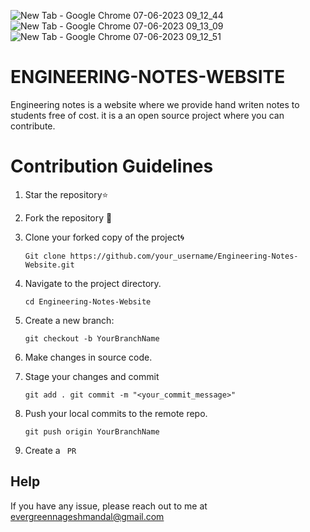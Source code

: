 ![New Tab - Google Chrome 07-06-2023 09_12_44](https://github.com/muskanmandloi/Engineering-Notes-Website/assets/54906865/cbff3e5b-3388-408d-88b6-5618d87dbd07)
![New Tab - Google Chrome 07-06-2023 09_13_09](https://github.com/muskanmandloi/Engineering-Notes-Website/assets/54906865/cf9c4682-6002-424c-bfb5-035d4e192ad9)
![New Tab - Google Chrome 07-06-2023 09_12_51](https://github.com/muskanmandloi/Engineering-Notes-Website/assets/54906865/4c7f0390-ef76-4095-baf6-cd63d35d9807)

# ENGINEERING-NOTES-WEBSITE
Engineering notes is a website where we provide hand writen notes
to students free of cost. it is a an open source project where you 
can contribute.

# Contribution Guidelines

1. Star the repository⭐
2. Fork the repository 🍴
3. Clone your forked copy of the project🌀

   `Git clone https://github.com/your_username/Engineering-Notes-Website.git`

4. Navigate to the project directory.
    
    `cd Engineering-Notes-Website`
5. Create a new branch:

   `git checkout -b YourBranchName`
6. Make changes in source code.

7. Stage your changes and commit

   `git add .
   git commit -m "<your_commit_message>"`
8. Push your local commits to the remote repo.

   `git push origin YourBranchName`

9. Create a ` PR`
## Help

If you have any issue, please reach out to me at evergreennageshmandal@gmail.com

